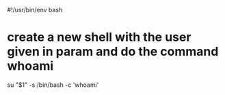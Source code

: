 #!/usr/bin/env bash
# create a new shell with the user given in param and do the command whoami
su "$1" -s /bin/bash -c 'whoami'
